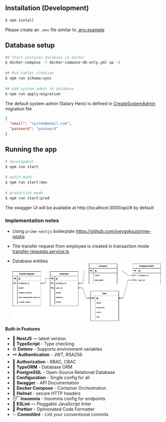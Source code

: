 ## Installation (Development)

```bash
$ npm install
```

Please create an `.env` file similar to [.env.example](.env.example)

## Database setup

```bash
## Start postgres database in docker
$ docker-compose -f docker-compose-db-only.yml up -d 

## Run tables creation
$ npm run schema:sync

## Add system admin to database
$ npm run apply:migration
```

The default system admin (Salary Hero) is defined
in [CreateSystemAdmin](./src/migrations/1665850833973-CreateSystemAdmin.ts) migration file

```json
{
  "email": "system@email.com",
  "password": "password"
}
```

## Running the app

```bash
# development
$ npm run start

# watch mode
$ npm run start:dev

# production mode
$ npm run start:prod
```

The swagger UI will be available at http://localhost:3000/api/# by default

### Implementation notes

- Using `prime-nestjs` boilerplate https://github.com/joeygoksu/prime-nestjs

- The transfer request from employee is created in transaction
  mode [transfer-requests.service.ts](./src/modules/transfer-requests/transfer-requests.service.ts)
- Database entities
  ![image](./showcase/salary-hero-db.png)

**Built-in Features**

- 📱 **NestJS** — latest version
- 🎉 **TypeScript** - Type checking
- ⚙️ **Dotenv** - Supports environment variables
- 🗝 **Authentication** - JWT, RSA256
- 🏬 **Authorization** - RBAC, CBAC
- 🏪 **TypeORM** - Database ORM
- 🏪 **PostgreSQL** - Open-Source Relational Database
- 🧠 **Configuration** - Single config for all
- 📃 **Swagger** - API Documentation
- 🐳 **Docker Compose** - Container Orchestration
- 🔐 **Helmet** - secure HTTP headers
- 😴 **Insomnia** - Insomnia config for endpoints
- 📏 **ESLint** — Pluggable JavaScript linter
- 💖 **Prettier** - Opinionated Code Formatter
- ✨ **Commitlint** - Lint your conventional commits
